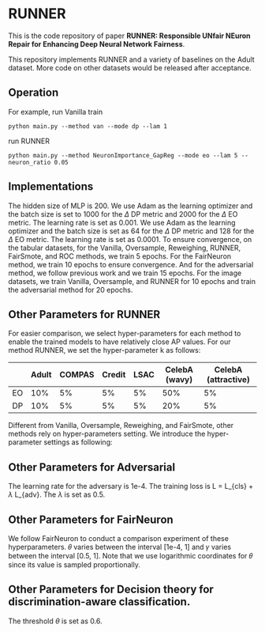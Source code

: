 # RUNNER
This is the code repository of paper **RUNNER: Responsible UNfair NEuron Repair for Enhancing Deep Neural Network Fairness**.

This repository implements RUNNER and a variety of baselines on the Adult dataset. More code on other datasets would be released after acceptance.

## Operation
For example, run Vanilla train

```
python main.py --method van --mode dp --lam 1
```

run RUNNER

```
python main.py --method NeuronImportance_GapReg --mode eo --lam 5 --neuron_ratio 0.05
```

## Implementations
The hidden size of MLP is 200. We use Adam as the learning optimizer and the batch size is set to 1000 for the $\Delta$ DP metric and 2000 for the $\Delta$ EO metric. The learning rate is set as 0.001. We use Adam as the learning optimizer and the batch size is set as 64 for the $\Delta$ DP metric and 128 for the $\Delta$ EO metric. The learning rate is set as 0.0001.
To ensure convergence, on the tabular datasets, for the Vanilla, Oversample, Reweighing, RUNNER, FairSmote, and ROC methods, we train 5 epochs. For the FairNeuron method, we train 10 epochs to ensure convergence. And for the adversarial method, we follow previous work and we train 15 epochs. For the image datasets, we train Vanilla, Oversample, and RUNNER for 10 epochs and train the adversarial method for 20 epochs.

## Other Parameters for RUNNER
For easier comparison, we select hyper-parameters for each method to enable the trained models to have relatively close AP values. For our method RUNNER, we set the hyper-parameter k as follows:

|      | Adult | COMPAS | Credit | LSAC | CelebA (wavy) | CelebA (attractive) |
| ---- | ----- | ------ | ------ | ---- | ------------- | ------------------- |
| EO   | 10%   | 5%     | 5%     | 5%   | 50%           | 5%                  |
| DP   | 10%   | 5%     | 5%     | 5%   | 20%           | 5%                  |

Different from Vanilla, Oversample, Reweighing, and FairSmote, other methods rely on hyper-parameters setting. We introduce the hyper-parameter settings as following:
## Other Parameters for Adversarial
The learning rate for the adversary is 1e-4. The training loss is L = L_{cls} + $\lambda$ L_{adv}. The $\lambda$ is set as 0.5. 

## Other Parameters for FairNeuron
We follow FairNeuron to conduct a comparison experiment of these hyperparameters. 𝜃 varies between the interval [1e-4, 1] and 𝛾 varies between the interval [0.5, 1]. Note that we use logarithmic coordinates for 𝜃 since its value is sampled proportionally.

## Other Parameters for Decision theory for discrimination-aware classification.
The threshold $\theta$ is set as 0.6.
